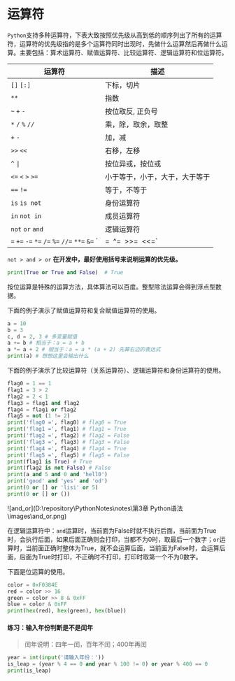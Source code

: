 # 运算符

`Python`支持多种运算符，下表大致按照优先级从高到低的顺序列出了所有的运算符，运算符的优先级指的是多个运算符同时出现时，先做什么运算然后再做什么运算。主要包括：算术运算符、赋值运算符、比较运算符、逻辑运算符和位运算符。

| 运算符                                                       | 描述                           |
| ------------------------------------------------------------ | ------------------------------ |
| `[]` `[:]`                                                   | 下标，切片                     |
| `**`                                                         | 指数                           |
| `~` `+` `-`                                                  | 按位取反, 正负号               |
| `*` `/` `%` `//`                                             | 乘，除，取余，取整             |
| `+` `-`                                                      | 加，减                         |
| `>>` `<<`                                                    | 右移，左移                     |
| `^` `\|`                                                     | 按位异或，按位或               |
| `<=` `<` `>` `>=`                                            | 小于等于，小于，大于，大于等于 |
| `==` `!=`                                                    | 等于，不等于                   |
| `is`  `is not`                                               | 身份运算符                     |
| `in` `not in`                                                | 成员运算符                     |
| `not` `or` `and`                                             | 逻辑运算符                     |
| `=` `+=` `-=` `*=` `/=` `%=` `//=` `**=` `&=` `|=` `^=` `>>=` `<<=` | （复合）赋值运算符             |

`not > and > or` **在开发中，最好使用括号来说明运算的优先级。**

```python
print(True or True and False)  # True
```

按位运算是特殊的运算方法，具体算法可以百度。整型除法运算会得到浮点型数据。

下面的例子演示了赋值运算符和复合赋值运算符的使用。

```Python
a = 10
b = 3
c, d = 2, 3 # 多变量赋值
a += b # 相当于：a = a + b
a *= a + 2 # 相当于：a = a * (a + 2) 先算右边的表达式
print(a) # 想想这里会输出什么
```

下面的例子演示了比较运算符（关系运算符）、逻辑运算符和身份运算符的使用。

```Python
flag0 = 1 == 1
flag1 = 3 > 2
flag2 = 2 < 1
flag3 = flag1 and flag2
flag4 = flag1 or flag2
flag5 = not (1 != 2)
print('flag0 =', flag0) # flag0 = True
print('flag1 =', flag1) # flag1 = True
print('flag2 =', flag2) # flag2 = False
print('flag3 =', flag3) # flag3 = False
print('flag4 =', flag4) # flag4 = True
print('flag5 =', flag5) # flag5 = False
print(flag1 is True) # True
print(flag2 is not False) # False
print(a and 5 and 0 and 'hell0')
print('good' and 'yes' and 'od')
print(0 or [] or 'lisi' or 5)
print(0 or [] or ())
```

![and_or](D:\repository\PythonNotes\notes\第3章 Python语法\images\and_or.png)

在逻辑运算符中：`and`运算时，当前面为False时就不执行后面，当前面为True时，会执行后面，如果后面正确则会打印，当都不为0时，取最后一个数字；`or`运算时，当前面正确时整体为True，就不会运算后面，当前面为False时，会运算后面，后面为True时打印，不正确时不打印，打印时取第一个不为0数字。

下面是位运算的使用。

```python
color = 0xF0384E
red = color >> 16
green = color >> 8 & 0xFF
blue = color & 0xFF
print(hex(red), hex(green), hex(blue))
```

#### 练习：输入年份判断是不是闰年

> 闰年说明：四年一闰，百年不闰；400年再闰

```Python
year = int(input('请输入年份：'))
is_leap = (year % 4 == 0 and year % 100 != 0) or year % 400 == 0
print(is_leap)
```



